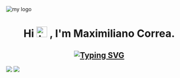<img align='center' src='https://user-images.githubusercontent.com/111586775/224224335-3c8e1d95-f748-44c3-88a1-a6588c258a3e.png' alt='my logo'/>
<h1 align='center'> Hi <img src='https://user-images.githubusercontent.com/111586775/224226643-6abb7295-d43b-4bd0-bedf-9b93e3e6a406.gif' alt='hi' width='29px'> , I'm Maximiliano Correa. </h1>


<h2 align='center'><a href="https://git.io/typing-svg"><img src="https://readme-typing-svg.demolab.com?font=FiraCode&pause=1000&color=8FFF00&vCenter=true&width=435&lines=I'm+a+web+developer+focused+on+Front-End" alt="Typing SVG"/></a></h2>

<img src="https://github-readme-stats.vercel.app/api?username=Mecshi&show_icons=true&theme=dark&icon_color=8fff00&hide_border=true&border_radius=8"/>
<img src="https://github-readme-stats.vercel.app/api/top-langs/?username=Mecshi&hide_progress=compact&layout=compact&theme=dark" />

